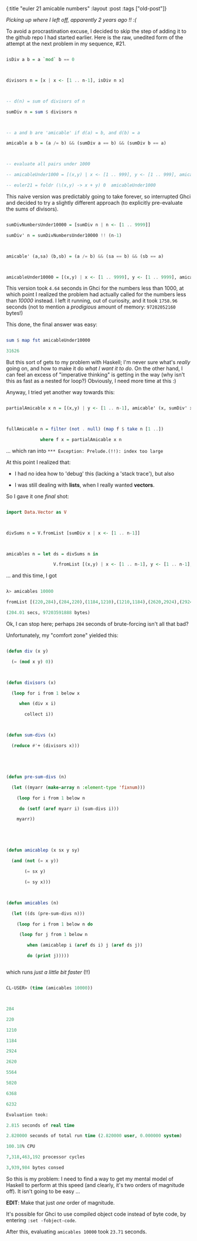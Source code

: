 {:title "euler 21 amicable numbers"
:layout :post
 :tags ["old-post"]}



_Picking up where I left off, apparently 2 years ago !! :(_



To avoid a procrastination excuse, I decided to skip the step of adding it to the github repo I had started earlier. Here is the raw, unedited form of the attempt at the next problem in my sequence, #21.



```haskell

isDiv a b = a `mod` b == 0



divisors n = [x | x <- [1 .. n-1], isDiv n x]



-- d(n) = sum of divisors of n

sumDiv n = sum $ divisors n



-- a and b are 'amicable' if d(a) = b, and d(b) = a

amicable a b = (a /= b) && (sumDiv a == b) && (sumDiv b == a)



-- evaluate all pairs under 1000

-- amicableUnder1000 = [(x,y) | x <- [1 .. 999], y <- [1 .. 999], amicable x y]

-- euler21 = foldr (\(x,y) -> x + y) 0  amicableUnder1000

```



This naive version was predictably going to take forever, so interrupted Ghci and decided to try a slightly different approach (to explicitly pre-evaluate the sums of divisors).



```haskell

sumDivNumbersUnder10000 = [sumDiv n | n <- [1 .. 9999]]

sumDiv' n = sumDivNumbersUnder10000 !! (n-1)



amicable' (a,sa) (b,sb) = (a /= b) && (sa == b) && (sb == a)



amicableUnder10000 = [(x,y) | x <- [1 .. 9999], y <- [1 .. 9999], amicable' (x,sumDiv' x) (y, sumDiv' y)]

```



This version took `4.64` seconds in Ghci for the numbers less than 1000, at which point I realized the problem had actually called for the numbers less than _10000_ instead. I left it running, out of curiosity, and it took `1758.96` seconds (not to mention a _prodigious_ amount of memory: `97202052160` bytes!)



This done, the final answer was easy:



```haskell

sum $ map fst amicableUnder10000

31626

```



But this sort of gets to my problem with Haskell; I'm never sure what's _really_ going on, and how to make it do _what I want it to do_. On the other hand, I can feel an excess of "imperative thinking" is getting in the way (why isn't this as fast as a nested for loop?) Obviously, I need more time at this :)



Anyway, I tried yet another way towards this:



```haskell

partialAmicable x n = [(x,y) | y <- [1 .. n-1], amicable' (x, sumDiv' x) (y, sumDiv' y)]



fullAmicable n = filter (not . null) (map f $ take n [1 ..])

             where f x = partialAmicable x n

```



... which ran into `*** Exception: Prelude.(!!): index too large`



At this point I realized that:



- I had no idea how to 'debug' this (lacking a 'stack trace'), but also

- I was still dealing with **lists**, when I really wanted **vectors**.



So I gave it one _final_ shot:



```haskell

import Data.Vector as V



divSums n = V.fromList [sumDiv x | x <- [1 .. n-1]]



amicables n = let ds = divSums n in

                  V.fromList [(x,y) | x <- [1 .. n-1], y <- [1 .. n-1], amicable' (x, ds ! (x-1)) (y, ds ! (y-1))]

```



... and this time, I got



```haskell

λ> amicables 10000

fromList [(220,284),(284,220),(1184,1210),(1210,1184),(2620,2924),(2924,2620),(5020,5564),(5564,5020),(6232,6368),(6368,6232)]

(204.01 secs, 97203591888 bytes)

```



Ok, I can stop here; perhaps `204` seconds of brute-forcing isn't all that bad?



Unfortunately, my "comfort zone" yielded this:



```lisp

(defun div (x y)

  (= (mod x y) 0))



(defun divisors (x)

  (loop for i from 1 below x

     when (div x i)

       collect i))



(defun sum-divs (x)

  (reduce #'+ (divisors x)))





(defun pre-sum-divs (n)

  (let ((myarr (make-array n :element-type 'fixnum)))

    (loop for i from 1 below n

	 do (setf (aref myarr i) (sum-divs i)))

    myarr))





(defun amicablep (x sx y sy)

  (and (not (= x y))

       (= sx y)

       (= sy x)))



(defun amicables (n)

  (let ((ds (pre-sum-divs n)))

    (loop for i from 1 below n do

	 (loop for j from 1 below n

	    when (amicablep i (aref ds i) j (aref ds j))

	    do (print j)))))



```



which runs _just a little bit faster_ (!!)



```lisp

CL-USER> (time (amicables 10000))



284

220

1210

1184

2924

2620

5564

5020

6368

6232

Evaluation took:

2.815 seconds of real time

2.820000 seconds of total run time (2.820000 user, 0.000000 system)

100.18% CPU

7,318,463,192 processor cycles

3,939,984 bytes consed

```



So this is my problem: I need to find a way to get my mental model of Haskell to perform at this speed (and clearly, it's two orders of magnitude off). It isn't going to be easy ...



**EDIT**: Make that just _one_ order of magnitude.

It's possible for Ghci to use compiled object code instead of byte code, by entering `:set -fobject-code`.

After this, evaluating `amicables 10000` took `23.71` seconds.
